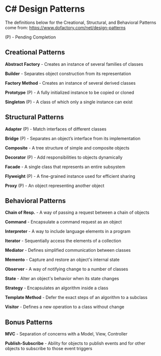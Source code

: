 # C# Design Patterns

The definitions below for the Creational, Structural, and Behavioral Patterns come from:
https://www.dofactory.com/net/design-patterns

(P) - Pending Completion

## Creational Patterns

**Abstract Factory** - Creates an instance of several families of classes

**Builder** - Separates object construction from its representation

**Factory Method** - Creates an instance of several derived classes

**Prototype** (P) - A fully initialized instance to be copied or cloned

**Singleton** (P) - A class of which only a single instance can exist

## Structural Patterns
**Adapter** (P) - Match interfaces of different classes

**Bridge** (P) - Separates an object’s interface from its implementation

**Composite** - A tree structure of simple and composite objects

**Decorator** (P) - Add responsibilities to objects dynamically

**Facade** - A single class that represents an entire subsystem

**Flyweight** (P) - A fine-grained instance used for efficient sharing

**Proxy** (P) - An object representing another object

## Behavioral Patterns
**Chain of Resp.** - A way of passing a request between a chain of objects

**Command** - Encapsulate a command request as an object

**Interpreter** - A way to include language elements in a program

**Iterator** - Sequentially access the elements of a collection

**Mediator** - Defines simplified communication between classes

**Memento** - Capture and restore an object's internal state

**Observer** - A way of notifying change to a number of classes

**State** - Alter an object's behavior when its state changes

**Strategy** - Encapsulates an algorithm inside a class

**Template Method** - Defer the exact steps of an algorithm to a subclass

**Visitor** - Defines a new operation to a class without change

## Bonus Patterns

**MVC** - Separation of concerns with a Model, View, Controller

**Publish-Subscribe** - Ability for objects to publish events and for other objects to subscribe to those event triggers

